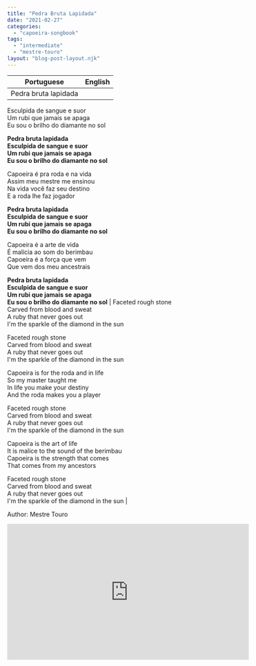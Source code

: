```yaml
---
title: "Pedra Bruta Lapidada"
date: "2021-02-27"
categories: 
  - "capoeira-songbook"
tags: 
  - "intermediate"
  - "mestre-touro"
layout: "blog-post-layout.njk"
---
```


| Portuguese | English |
| --- | --- |
| Pedra bruta lapidada  
Esculpida de sangue e suor  
Um rubi que jamais se apaga  
Eu sou o brilho do diamante no sol  
  
**Pedra bruta lapidada  
Esculpida de sangue e suor  
Um rubi que jamais se apaga  
Eu sou o brilho do diamante no sol**  
  
Capoeira é pra roda e na vida  
Assim meu mestre me ensinou  
Na vida você faz seu destino  
E a roda lhe faz jogador  
  
**Pedra bruta lapidada  
Esculpida de sangue e suor  
Um rubi que jamais se apaga  
Eu sou o brilho do diamante no sol**  
  
Capoeira é a arte de vida  
É malícia ao som do berimbau  
Capoeira é a força que vem  
Que vem dos meu ancestrais  
  
**Pedra bruta lapidada  
Esculpida de sangue e suor  
Um rubi que jamais se apaga  
Eu sou o brilho do diamante no sol** | Faceted rough stone  
Carved from blood and sweat  
A ruby that never goes out  
I'm the sparkle of the diamond in the sun  
  
Faceted rough stone  
Carved from blood and sweat  
A ruby that never goes out  
I'm the sparkle of the diamond in the sun  
  
Capoeira is for the roda and in life  
So my master taught me  
In life you make your destiny  
And the roda makes you a player  
  
Faceted rough stone  
Carved from blood and sweat  
A ruby that never goes out  
I'm the sparkle of the diamond in the sun  
  
Capoeira is the art of life  
It is malice to the sound of the berimbau  
Capoeira is the strength that comes  
That comes from my ancestors  
  
Faceted rough stone  
Carved from blood and sweat  
A ruby that never goes out  
I'm the sparkle of the diamond in the sun |

<figcaption>

Author: Mestre Touro

</figcaption>

<iframe width="560" height="315" src="https://www.youtube.com/embed/Bp0gwQKnLhg" title="YouTube video player" frameborder="0" allow="accelerometer; autoplay; clipboard-write; encrypted-media; gyroscope; picture-in-picture" allowfullscreen></iframe>
